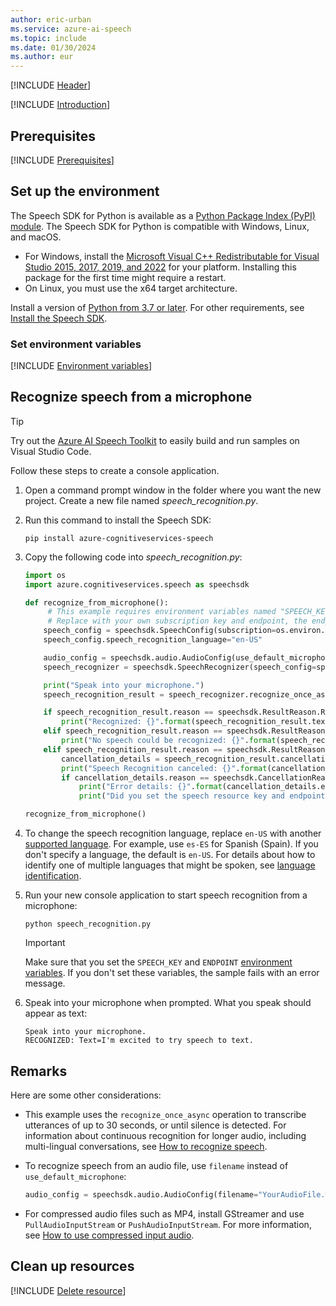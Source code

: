 ```yaml
---
author: eric-urban
ms.service: azure-ai-speech
ms.topic: include
ms.date: 01/30/2024
ms.author: eur
---
```


[!INCLUDE [Header](../../common/python.md)]

[!INCLUDE [Introduction](intro.md)]

## Prerequisites

[!INCLUDE [Prerequisites](../../common/azure-prerequisites-resourcekey-endpoint.md)]

## Set up the environment

The Speech SDK for Python is available as a [Python Package Index (PyPI) module](https://pypi.org/project/azure-cognitiveservices-speech/). The Speech SDK for Python is compatible with Windows, Linux, and macOS.

- For Windows, install the [Microsoft Visual C++ Redistributable for Visual Studio 2015, 2017, 2019, and 2022](/cpp/windows/latest-supported-vc-redist?view=msvc-170&preserve-view=true) for your platform. Installing this package for the first time might require a restart.
- On Linux, you must use the x64 target architecture.

Install a version of [Python from 3.7 or later](https://www.python.org/downloads/). For other requirements, see [Install the Speech SDK](../../../quickstarts/setup-platform.md?pivots=programming-language-python).

### Set environment variables

[!INCLUDE [Environment variables](../../common/environment-variables-resourcekey-endpoint.md)]

## Recognize speech from a microphone

> [!TIP]
> Try out the [Azure AI Speech Toolkit](https://marketplace.visualstudio.com/items?itemName=ms-azureaispeech.azure-ai-speech-toolkit) to easily build and run samples on Visual Studio Code.

Follow these steps to create a console application.

1. Open a command prompt window in the folder where you want the new project. Create a new file named *speech_recognition.py*.

1. Run this command to install the Speech SDK:  

   ```console
   pip install azure-cognitiveservices-speech
   ```

1. Copy the following code into *speech_recognition.py*:

   ```Python
   import os
   import azure.cognitiveservices.speech as speechsdk

   def recognize_from_microphone():
        # This example requires environment variables named "SPEECH_KEY" and "ENDPOINT"
        # Replace with your own subscription key and endpoint, the endpoint is like : "https://YourServiceRegion.api.cognitive.microsoft.com"
       speech_config = speechsdk.SpeechConfig(subscription=os.environ.get('SPEECH_KEY'), endpoint=os.environ.get('ENDPOINT'))
       speech_config.speech_recognition_language="en-US"

       audio_config = speechsdk.audio.AudioConfig(use_default_microphone=True)
       speech_recognizer = speechsdk.SpeechRecognizer(speech_config=speech_config, audio_config=audio_config)

       print("Speak into your microphone.")
       speech_recognition_result = speech_recognizer.recognize_once_async().get()

       if speech_recognition_result.reason == speechsdk.ResultReason.RecognizedSpeech:
           print("Recognized: {}".format(speech_recognition_result.text))
       elif speech_recognition_result.reason == speechsdk.ResultReason.NoMatch:
           print("No speech could be recognized: {}".format(speech_recognition_result.no_match_details))
       elif speech_recognition_result.reason == speechsdk.ResultReason.Canceled:
           cancellation_details = speech_recognition_result.cancellation_details
           print("Speech Recognition canceled: {}".format(cancellation_details.reason))
           if cancellation_details.reason == speechsdk.CancellationReason.Error:
               print("Error details: {}".format(cancellation_details.error_details))
               print("Did you set the speech resource key and endpoint values?")

   recognize_from_microphone()
   ```

1. To change the speech recognition language, replace `en-US` with another [supported language](~/articles/ai-services/speech-service/language-support.md). For example, use `es-ES` for Spanish (Spain). If you don't specify a language, the default is `en-US`. For details about how to identify one of multiple languages that might be spoken, see [language identification](~/articles/ai-services/speech-service/language-identification.md). 

1. Run your new console application to start speech recognition from a microphone:

   ```console
   python speech_recognition.py
   ```

   > [!IMPORTANT]
   > Make sure that you set the `SPEECH_KEY` and `ENDPOINT` [environment variables](#set-environment-variables). If you don't set these variables, the sample fails with an error message.

1. Speak into your microphone when prompted. What you speak should appear as text:

   ```output
   Speak into your microphone.
   RECOGNIZED: Text=I'm excited to try speech to text.
   ```

## Remarks

Here are some other considerations:

- This example uses the `recognize_once_async` operation to transcribe utterances of up to 30 seconds, or until silence is detected. For information about continuous recognition for longer audio, including multi-lingual conversations, see [How to recognize speech](~/articles/ai-services/speech-service/how-to-recognize-speech.md).
- To recognize speech from an audio file, use `filename` instead of `use_default_microphone`:

   ```python
   audio_config = speechsdk.audio.AudioConfig(filename="YourAudioFile.wav")
   ```

- For compressed audio files such as MP4, install GStreamer and use `PullAudioInputStream` or `PushAudioInputStream`. For more information, see [How to use compressed input audio](~/articles/ai-services/speech-service/how-to-use-codec-compressed-audio-input-streams.md).

## Clean up resources

[!INCLUDE [Delete resource](../../common/delete-resource.md)]
